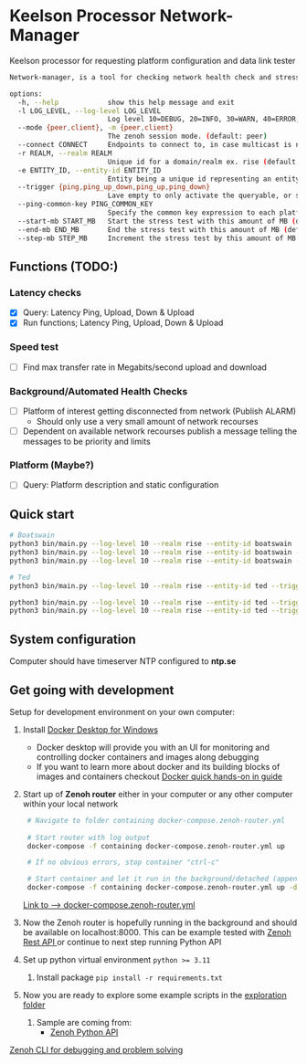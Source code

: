 # Keelson Processor Network-Manager

Keelson processor for requesting platform configuration and data link tester

```bash
Network-manager, is a tool for checking network health check and stresses test. More coming soon!

options:
  -h, --help            show this help message and exit
  -l LOG_LEVEL, --log-level LOG_LEVEL
                        Log level 10=DEBUG, 20=INFO, 30=WARN, 40=ERROR, 50=CRITICAL 0=NOTSET (default: 30)
  --mode {peer,client}, -m {peer,client}
                        The zenoh session mode. (default: peer)
  --connect CONNECT     Endpoints to connect to, in case multicast is not working. ex. tcp/localhost:7447 (default: None)
  -r REALM, --realm REALM
                        Unique id for a domain/realm ex. rise (default: rise)
  -e ENTITY_ID, --entity-id ENTITY_ID
                        Entity being a unique id representing an entity within the realm ex, boatswain (default: None)
  --trigger {ping,ping_up_down,ping_up,ping_down}
                        Lave empty to only activate the queryable, or specify the test to trigger (default: None)
  --ping-common-key PING_COMMON_KEY
                        Specify the common key expression to each platform {realm}/v{major_version}/{entity_id} (default: None)
  --start-mb START_MB   Start the stress test with this amount of MB (default: 0.0)
  --end-mb END_MB       End the stress test with this amount of MB (default: 10.0)
  --step-mb STEP_MB     Increment the stress test by this amount of MB (default: 1.0)
```

## Functions (TODO:)

### Latency checks

- [X] Query: Latency Ping, Upload, Down & Upload
- [X] Run functions; Latency Ping, Upload, Down & Upload

### Speed test

- [ ] Find max transfer rate in Megabits/second upload and download

### Background/Automated Health Checks

- [ ] Platform of interest getting disconnected from network (Publish ALARM)
  - Should only use a very small amount of network recourses
- [ ] Dependent on available network recourses publish a message telling the messages to be priority and limits

### Platform (Maybe?)

- [ ] Query: Platform description and static configuration


## Quick start

```bash
# Boatswain
python3 bin/main.py --log-level 10 --realm rise --entity-id boatswain 
python3 bin/main.py --log-level 10 --realm rise --entity-id boatswain --trigger ping --ping-common-key rise/v0/ted 
python3 bin/main.py --log-level 10 --realm rise --entity-id boatswain --trigger ping_up_down --ping-common-key rise/v0/ted 

# Ted 
python3 bin/main.py --log-level 10 --realm rise --entity-id ted --trigger ping --ping-common-key rise/v0/boatswain 

python3 bin/main.py --log-level 10 --realm rise --entity-id ted --trigger ping_up_down --ping-common-key rise/v0/ted 
python3 bin/main.py --log-level 10 --realm rise --entity-id ted --trigger ping_up_down --ping-common-key rise/v0/boatswain 


```

## System configuration

Computer should have timeserver NTP configured to **ntp.se**

## Get going with development

Setup for development environment on your own computer:

1) Install [Docker Desktop for Windows](https://docs.docker.com/desktop/install/windows-install/)
   - Docker desktop will provide you with an UI for monitoring and controlling docker containers and images along debugging 
   - If you want to learn more about docker and its building blocks of images and containers checkout [Docker quick hands-on in guide](https://docs.docker.com/guides/get-started/)
2) Start up of **Zenoh router** either in your computer or any other computer within your local network 

   ```bash
    # Navigate to folder containing docker-compose.zenoh-router.yml
  
    # Start router with log output 
    docker-compose -f containing docker-compose.zenoh-router.yml up

    # If no obvious errors, stop container "ctrl-c"

    # Start container and let it run in the background/detached (append -d) 
    docker-compose -f containing docker-compose.zenoh-router.yml up -d
   ```

    [Link to --> docker-compose.zenoh-router.yml](docker-compose.zenoh-router.yml)

1) Now the Zenoh router is hopefully running in the background and should be available on localhost:8000. This can be example tested with [Zenoh Rest API ](https://zenoh.io/docs/apis/rest/) or continue to next step running Python API
2) Set up python virtual environment  `python >= 3.11`
   1) Install package `pip install -r requirements.txt`
3)  Now you are ready to explore some example scripts in the [exploration folder](./exploration/) 
    1)  Sample are coming from:
         -   [Zenoh Python API ](https://zenoh-python.readthedocs.io/en/0.10.1-rc/#quick-start-examples)


[Zenoh CLI for debugging and problem solving](https://github.com/RISE-Maritime/zenoh-cli)

